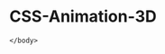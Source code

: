 # CSS-Animation-3D

<!DOCTYPE html>

<html>
    <head>
        <meta http-equiv="CONTENT-TYPE" content="text/html; charset=UTF-8">
        <link rel="stylesheet" href="styles/style.css"/>
        <title>animation calc()</title>
<style>
    
* {
margin:0;
padding:0;
box-sizing:border-box;
}

body {
min-height:100vh;
background:dodgerblue;
display:flex;
alig-items:center;
justify-content:center;
}

.container {
position:relative;
width:150px;
height:150px;
display:flex;
justify-content:center;
align-items:center;
transform:perspective(500px) rotateX(135deg);
transform-style:preserve-3d;
margin: 50% auto;
}

.container span {
position:absolute;
display:block;
transform:perspective(500px) rotateX(135deg);
transform-style:preserve-3d;
border:15px solid white;
border-radius:50%;
animation: animasi 6s ease-in-out infinite;
box-shadow: 0 10px 0 #efebed,
            inset 0 10px 0 #ececec;
animation-delay:calc(1s * var(--i));

}

@keyframes animasi {
 0% {
  transform:translateZ(-100px);
  width:100%;
  height:100%;
 }

 25% {
  transform:translateZ(100px);
  width:100%;
  height:100%;
 }

 50% {
  transform:translateZ(100px);
  width:15%;
  height:15%;
 }

 75% {
  transform:translateZ(-100px);
  width:15%;
  height:15%;
 }

 100% {
  transform:translateZ(-100px);
  width:100%;
  height:100%;
 }
} 

</style>
    </head>
    <body>
        <div class="container">
            <span style="--i:1;"></span>
            <span style="--i:2;"></span>
            <span style="--i:3;"></span>
            <span style="--i:4;"></span>
            <span style="--i:5;"></span>
            <span style="--i:6;"></span>
        </div>
        
    
    </body>
</html>
